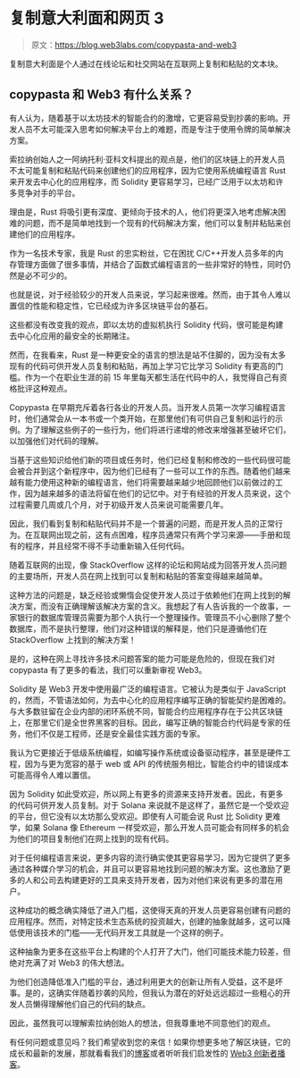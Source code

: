# 复制意大利面和网页 3

> 原文：<https://blog.web3labs.com/copypasta-and-web3>

复制意大利面是个人通过在线论坛和社交网站在互联网上复制和粘贴的文本块。

## copypasta 和 Web3 有什么关系？

有人认为，随着基于以太坊技术的智能合约的激增，它更容易受到抄袭的影响。开发人员不太可能深入思考如何解决平台上的难题，而是专注于使用令牌的简单解决方案。

索拉纳创始人之一阿纳托利·亚科文科提出的观点是，他们的区块链上的开发人员不太可能复制和粘贴代码来创建他们的应用程序，因为它使用系统编程语言 Rust 来开发去中心化的应用程序，而 Solidity 更容易学习，已经广泛用于以太坊和许多竞争对手的平台。

理由是，Rust 将吸引更有深度、更倾向于技术的人，他们将更深入地考虑解决困难的问题，而不是简单地找到一个现有的代码解决方案，他们可以复制并粘贴来创建他们的应用程序。

作为一名技术专家，我是 Rust 的忠实粉丝，它在困扰 C/C++开发人员多年的内存管理方面做了很多事情，并结合了函数式编程语言的一些非常好的特性，同时仍然是必不可少的。

也就是说，对于经验较少的开发人员来说，学习起来很难。然而，由于其令人难以置信的性能和稳定性，它已经成为许多区块链平台的基石。

这些都没有改变我的观点，即以太坊的虚拟机执行 Solidity 代码，很可能是构建去中心化应用的最安全的长期赌注。

然而，在我看来，Rust 是一种更安全的语言的想法是站不住脚的，因为没有太多现有的代码可供开发人员复制和粘贴，再加上学习它比学习 Solidity 有更高的门槛。作为一个在职业生涯的前 15 年里每天都生活在代码中的人，我觉得自己有资格批评这种观点。

Copypasta 在早期充斥着各行各业的开发人员。当开发人员第一次学习编程语言时，他们通常会从一本书或一个类开始，在那里他们有可供自己复制和运行的示例。为了理解这些例子的一些行为，他们将进行递增的修改来增强甚至破坏它们，以加强他们对代码的理解。

当基于这些知识给他们新的项目或任务时，他们已经复制和修改的一些代码很可能会被合并到这个新程序中，因为他们已经有了一些可以工作的东西。随着他们越来越有能力使用这种新的编程语言，他们将需要越来越少地回顾他们以前做过的工作，因为越来越多的语法将留在他们的记忆中。对于有经验的开发人员来说，这个过程需要几周或几个月，对于初级开发人员来说可能需要几年。

因此，我们看到复制和粘贴代码并不是一个普遍的问题，而是开发人员的正常行为。在互联网出现之前，这有点困难，程序员通常只有两个学习来源——手册和现有的程序，并且经常不得不手动重新输入任何代码。

随着互联网的出现，像 StackOverflow 这样的论坛和网站成为回答开发人员问题的主要场所，开发人员在网上找到可以复制和粘贴的答案变得越来越简单。

这种方法的问题是，缺乏经验或懒惰会促使开发人员过于依赖他们在网上找到的解决方案，而没有正确理解该解决方案的含义。我想起了有人告诉我的一个故事，一家银行的数据库管理员需要为那个人执行一个整理操作。管理员不小心删除了整个数据库，而不是执行整理，他们对这种错误的解释是，他们只是遵循他们在 StackOverflow 上找到的解决方案！

是的，这种在网上寻找许多技术问题答案的能力可能是危险的，但现在我们对 copypasta 有了更多的看法，我们可以重新审视 Web3。

Solidity 是 Web3 开发中使用最广泛的编程语言。它被认为是类似于 JavaScript 的，然而，不管语法如何，为去中心化的应用程序编写正确的智能契约是困难的。与大多数驻留在企业内部的闭环系统不同，智能合约应用程序存在于公共区块链上，在那里它们是全世界黑客的目标。因此，编写正确的智能合约代码是专家的任务，他们不仅是工程师，还是安全最佳实践方面的专家。

我认为它更接近于低级系统编程，如编写操作系统或设备驱动程序，甚至是硬件工程，因为与更为宽容的基于 web 或 API 的传统服务相比，智能合约中的错误成本可能高得令人难以置信。

因为 Solidity 如此受欢迎，所以网上有更多的资源来支持开发者。因此，有更多的代码可供开发人员复制。对于 Solana 来说就不是这样了，虽然它是一个受欢迎的平台，但它没有以太坊那么受欢迎。即使有人可能会说 Rust 比 Solidity 更难学，如果 Solana 像 Ethereum 一样受欢迎，那么开发人员可能会有同样多的机会为他们的项目复制他们在网上找到的现有代码。

对于任何编程语言来说，更多内容的流行确实使其更容易学习，因为它提供了更多通过各种媒介学习的机会，并且可以更容易地找到问题的解决方案。这也激励了更多的人和公司去构建更好的工具来支持开发者，因为对他们来说有更多的潜在用户。

这种成功的概念确实降低了进入门槛，这使得天真的开发人员更容易创建有问题的应用程序。然而，对特定技术生态系统的投资越大，创建的抽象就越多，这可以降低使用该技术的门槛——无代码开发工具就是一个这样的例子。

这种抽象为更多在这些平台上构建的个人打开了大门，他们可能技术能力较差，但绝对充满了对 Web3 的伟大想法。

为他们创造降低准入门槛的平台，通过利用更大的创新让所有人受益，这不是坏事。是的，这确实伴随着抄袭的风险，但我认为潜在的好处远远超过一些粗心的开发人员懒得理解他们自己的代码的缺点。

因此，虽然我可以理解索拉纳创始人的想法，但我尊重地不同意他们的观点。

有任何问题或意见吗？我们希望收到您的来信！如果你想更多地了解区块链，它的成长和最新的发展，那就看看我们的[博客](https://blog.web3labs.com/)或者听听我们启发性的 [Web3 创新者播客](https://podcast.web3labs.com/)。
